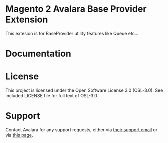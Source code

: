 # Magento 2 Avalara Base Provider Extension

This extesion is for BaseProvider utility features like Queue etc...

# Documentation

# License

This project is licensed under the Open Software License 3.0 (OSL-3.0). See included LICENSE file for full text of OSL-3.0

# Support

Contact Avalara for any support requests, either via [their support email](support@avalara.com) or via [this page](https://salestax.avalara.com/contact-us/).
